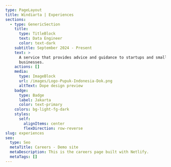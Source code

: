 ```yaml
---
type: PageLayout
title: Windiarta | Experiences
sections:
  - type: GenericSection
    title:
      type: TitleBlock
      text: Data Engineer
      color: text-dark
    subtitle: September 2024 - Present
    text: >
      A service that provides advice and guidance to startups and small
      businesses.
    actions: []
    media:
      type: ImageBlock
      url: /images/Logo-Pupuk-Indonesia-Dok.png
      altText: Dope design preview
    badge:
      type: Badge
      label: Jakarta
      color: text-primary
    colors: bg-light-fg-dark
    styles:
      self:
        alignItems: center
        flexDirection: row-reverse
slug: experiences
seo:
  type: Seo
  metaTitle: Careers - Demo site
  metaDescription: This is the careers page built with Netlify.
  metaTags: []
---
```

